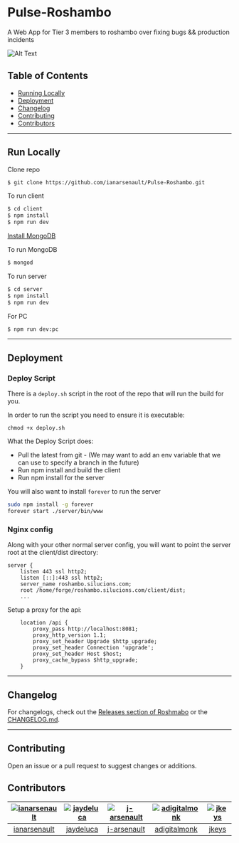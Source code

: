 # Pulse-Roshambo

A Web App for Tier 3 members to roshambo over fixing bugs && production incidents


![Alt Text](https://media0.giphy.com/media/3o6Zt1ogQsYg0rVgbK/giphy.gif)



## Table of Contents
- [Running Locally](#run-locally)
- [Deployment](#deployment)
- [Changelog](#changelog)
- [Contributing](#contributing)
- [Contributors](#contributors)

______________________________________________

## Run Locally

Clone repo

```sh
$ git clone https://github.com/ianarsenault/Pulse-Roshambo.git
```

To run client

```sh
$ cd client
$ npm install
$ npm run dev
```

[Install MongoDB](https://treehouse.github.io/installation-guides/mac/mongo-mac.html)

To run MongoDB

```sh
$ mongod
```


To run server

```sh
$ cd server
$ npm install
$ npm run dev
```

For PC

```sh
$ npm run dev:pc
```

_____________________________________________

## Deployment

### Deploy Script
There is a `deploy.sh` script in the root of the repo that will run the build for you.

In order to run the script you need to ensure it is executable:
```
chmod +x deploy.sh
```

What the Deploy Script does:  
 - Pull the latest from git 
		- (We may want to add an env variable that we can use to specify a branch in the future)
 - Run npm install and build the client
 - Run npm install for the server
 
 You will also want to install `forever` to run the server  
 ```bash
 sudo npm install -g forever
 forever start ./server/bin/www
```

### Nginx config  
Along with your other normal server config, you will want to point the server root at the client/dist directory:

```
server {
    listen 443 ssl http2;
    listen [::]:443 ssl http2;
    server_name roshambo.silucions.com;
    root /home/forge/roshambo.silucions.com/client/dist;
    ...
```

Setup a proxy for the api:
```
    location /api {
        proxy_pass http://localhost:8081;
        proxy_http_version 1.1;
        proxy_set_header Upgrade $http_upgrade;
        proxy_set_header Connection 'upgrade';
        proxy_set_header Host $host;
        proxy_cache_bypass $http_upgrade;
    }
```
_____________________________________________

## Changelog
For changelogs, check out the [Releases section of Roshmabo](https://github.com/ianarsenault/Pulse-Roshambo/releases) or the [CHANGELOG.md](https://github.com/ianarsenault/Pulse-Roshambo/blob/master/CHANGELOG.md).

-----------------------------------------------

## Contributing

Open an issue or a pull request to suggest changes or additions.


## Contributors

|  [![ianarsenault](https://avatars2.githubusercontent.com/u/12011826?s=80&v=4&s=40)](https://github.com/ianarsenault) | [![jaydeluca](https://avatars0.githubusercontent.com/u/7630696?s=80&v=4)](https://github.com/jaydeluca) | [![j-arsenault](https://avatars0.githubusercontent.com/u/11837811?s=80&v=4)](https://github.com/j-arsenault)  |  [![adigitalmonk](https://i.imgur.com/X1vPlj1.png?1)](https://github.com/adigitalmonk)  | [![jkeys](https://avatars1.githubusercontent.com/u/11370032?s=80&v=4)](https://github.com/jkys)  |
| :--:|:--:|:--: | :--: | :--: |
|  [ianarsenault](https://github.com/ianarsenault) | [jaydeluca](https://github.com/jaydeluca) | [j-arsenault](https://github.com/j-arsenault)  |  [adigitalmonk](https://github.com/adigitalmonk)  | [jkeys](https://github.com/jkys)  |
